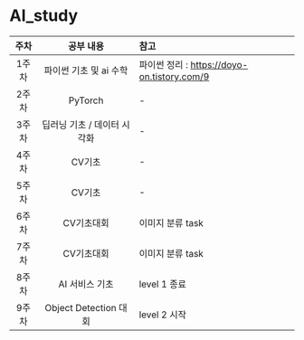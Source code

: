# AI_study

|주차|공부 내용|참고|
|:------:|:---:|:---|
|1주차|파이썬 기초 및 ai 수학|파이썬 정리 : https://doyo-on.tistory.com/9|
|2주차|PyTorch| - |
|3주차|딥러닝 기초 / 데이터 시각화 | - |
|4주차| CV기초 |-|
|5주차| CV기초 |-|
|6주차| CV기초대회 | 이미지 분류 task|
|7주차| CV기초대회 | 이미지 분류 task|
|8주차| AI 서비스 기초 | level 1 종료 |
|9주차| Object Detection 대회 |level 2 시작|
